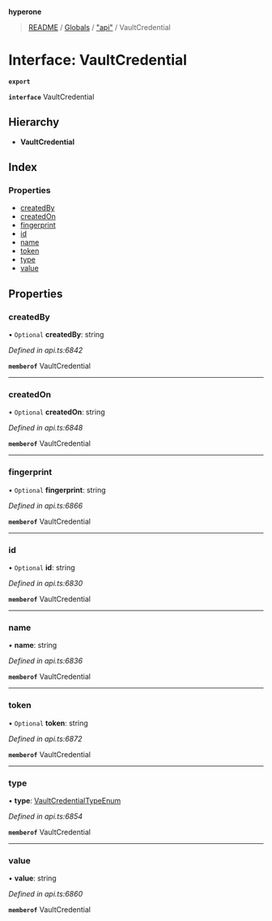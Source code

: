 **hyperone**

> [README](../README.md) / [Globals](../globals.md) / ["api"](../modules/_api_.md) / VaultCredential

# Interface: VaultCredential

**`export`** 

**`interface`** VaultCredential

## Hierarchy

* **VaultCredential**

## Index

### Properties

* [createdBy](_api_.vaultcredential.md#createdby)
* [createdOn](_api_.vaultcredential.md#createdon)
* [fingerprint](_api_.vaultcredential.md#fingerprint)
* [id](_api_.vaultcredential.md#id)
* [name](_api_.vaultcredential.md#name)
* [token](_api_.vaultcredential.md#token)
* [type](_api_.vaultcredential.md#type)
* [value](_api_.vaultcredential.md#value)

## Properties

### createdBy

• `Optional` **createdBy**: string

*Defined in api.ts:6842*

**`memberof`** VaultCredential

___

### createdOn

• `Optional` **createdOn**: string

*Defined in api.ts:6848*

**`memberof`** VaultCredential

___

### fingerprint

• `Optional` **fingerprint**: string

*Defined in api.ts:6866*

**`memberof`** VaultCredential

___

### id

• `Optional` **id**: string

*Defined in api.ts:6830*

**`memberof`** VaultCredential

___

### name

•  **name**: string

*Defined in api.ts:6836*

**`memberof`** VaultCredential

___

### token

• `Optional` **token**: string

*Defined in api.ts:6872*

**`memberof`** VaultCredential

___

### type

•  **type**: [VaultCredentialTypeEnum](../enums/_api_.vaultcredentialtypeenum.md)

*Defined in api.ts:6854*

**`memberof`** VaultCredential

___

### value

•  **value**: string

*Defined in api.ts:6860*

**`memberof`** VaultCredential
